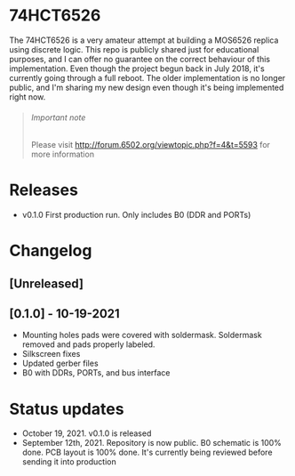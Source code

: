 # 74HCT6526 
The 74HCT6526 is a very amateur attempt at building a MOS6526 replica using discrete logic. This repo is publicly shared just for educational purposes, and I can offer no guarantee on the correct behaviour of this implementation.
Even though the project begun back in July 2018, it's currently going through a full reboot. The older implementation is no longer public, and I'm sharing my new design even though it's being implemented right now. 

> ###### Important note
> Please visit http://forum.6502.org/viewtopic.php?f=4&t=5593 for more information

# Releases
* v0.1.0 First production run. Only includes B0 (DDR and PORTs)

# Changelog
## [Unreleased]

## [0.1.0] - 10-19-2021
* Mounting holes pads were covered with soldermask. Soldermask removed and pads properly labeled.
* Silkscreen fixes
* Updated gerber files
* B0 with DDRs, PORTs, and bus interface

# Status updates
* October 19, 2021. v0.1.0 is released
* September 12th, 2021. Repository is now public. B0 schematic is 100% done. PCB layout is 100% done. It's currently being reviewed before sending it into production
